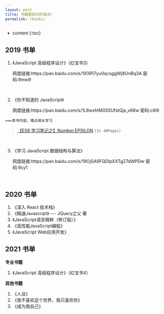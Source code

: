 ```yaml
---
layout: post
title: 书籍是知识的海洋!
permalink: /books/
---
```


- content
{:toc}

## 2019 书单

1. 《JavaScript 高级程序设计》（红宝书3）

<ol class="breadcrumb">网盘链接:https://pan.baidu.com/s/193R17yu0qcsggWj8UnBq3A  密码:9mw9</ol>

<br/>

2. 《你不知道的 JavaScript》

<ol class="breadcrumb">网盘链接:https://pan.baidu.com/s/1L8wxhlM0SSUfstQja_v68w    密码:c6l6</ol>

`===本书内容，难点相关学习`

> [【ES6 学习笔记之】Number.EPSILON](https://www.jianshu.com/p/4c5e12c78063) `(In 40Pages)`

<br/>

3. 《学习 JavaScript 数据结构与算法》

<ol class="breadcrumb">网盘链接:https://pan.baidu.com/s/19OjSA9FQDIpXXTgZ7dWPDw    密码:9cy1</ol>

<br/>

## 2020 书单

1. 《深入 React 技术栈》
2. 《精通Javascript》 --- JQuery之父 著
3. 《JavaScript语言精粹（修订版）》 
4. 《高性能JavaScript编程》 
5. 《JavaScript Web应用开发》 

## 2021 书单

**专业书籍**
1. 《JavaScript 高级程序设计》（红宝书4）

**其他书籍**

1. 《人设》
2. 《我不喜欢这个世界，我只喜欢你》
3. 《成为我自己》
